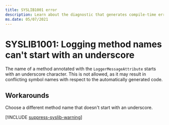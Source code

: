 ```yaml
---
title: SYSLIB1001 error
description: Learn about the diagnostic that generates compile-time error SYSLIB1001.
ms.date: 05/07/2021
---
```


# SYSLIB1001: Logging method names can't start with an underscore

The name of a method annotated with the `LoggerMessageAttribute` starts with an underscore character. This is not allowed, as it may result in conflicting symbol names with respect to the automatically generated code.

## Workarounds

Choose a different method name that doesn't start with an underscore.

[!INCLUDE [suppress-syslib-warning](includes/suppress-source-generator-diagnostics.md)]
